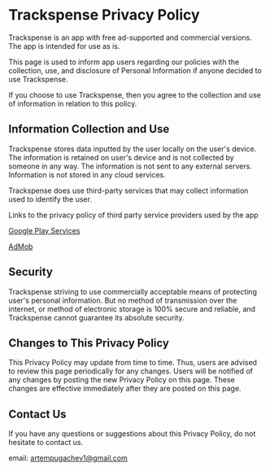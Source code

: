 # Trackspense Privacy Policy

Trackspense is an app with free ad-supported and commercial versions. The app is intended for use as is.

This page is used to inform app users regarding our policies with the collection, use, and disclosure of Personal Information if anyone decided to use Trackspense.

If you choose to use Trackspense, then you agree to the collection and use of information in relation to this policy.

## Information Collection and Use

Trackspense stores data inputted by the user locally on the user's device. The information is retained on user's device and is not collected by someone in any way. 
The information is not sent to any external servers. Information is not stored in any cloud services.   

Trackspense does use third-party services that may collect information used to identify the user.

Links to the privacy policy of third party service providers used by the app

[Google Play Services](https://www.google.com/policies/privacy/)

[AdMob](https://support.google.com/admob/answer/6128543?hl=en)


## Security
Trackspense striving to use commercially acceptable means of protecting user's personal information. 
But no method of transmission over the internet, or method of electronic storage is 100% secure and reliable, and Trackspense cannot guarantee its absolute security.

## Changes to This Privacy Policy

This Privacy Policy may update from time to time. Thus, users are advised to review this page periodically for any changes. Users will be notified of any changes by posting the new Privacy Policy on this page. These changes are effective immediately after they are posted on this page.

## Contact Us

If you have any questions or suggestions about this Privacy Policy, do not hesitate to contact us.

email: artempugachev1@gmail.com

